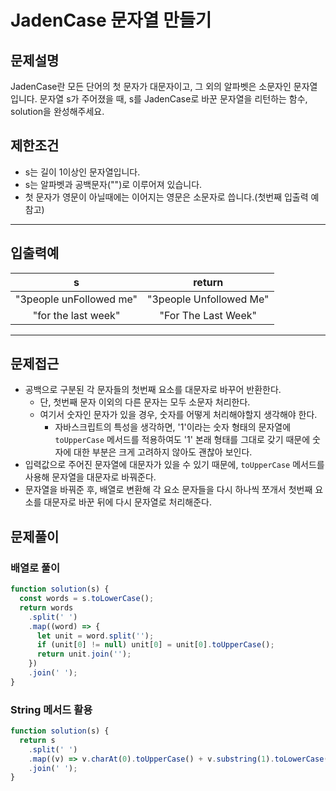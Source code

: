 # JadenCase 문자열 만들기

## 문제설명

JadenCase란 모든 단어의 첫 문자가 대문자이고, 그 외의 알파벳은 소문자인 문자열입니다. 문자열 s가 주어졌을 때, s를 JadenCase로 바꾼 문자열을 리턴하는 함수, solution을 완성해주세요.

## 제한조건

- s는 길이 1이상인 문자열입니다.
- s는 알파벳과 공백문자("")로 이루어져 있습니다.
- 첫 문자가 영문이 아닐때에는 이어지는 영문은 소문자로 씁니다.(첫번째 입출력 예 참고)

---

## 입출력예

|            s            |         return          |
| :---------------------: | :---------------------: |
| "3people unFollowed me" | "3people Unfollowed Me" |
|   "for the last week"   |   "For The Last Week"   |

---

## 문제접근

- 공백으로 구분된 각 문자들의 첫번째 요소를 대문자로 바꾸어 반환한다.
  - 단, 첫번째 문자 이외의 다른 문자는 모두 소문자 처리한다.
  - 여기서 숫자인 문자가 있을 경우, 숫자를 어떻게 처리해야할지 생각해야 한다.
    - 자바스크립트의 특성을 생각하면, '1'이라는 숫자 형태의 문자열에 `toUpperCase` 메서드를 적용하여도 '1' 본래 형태를 그대로 갖기 때문에 숫자에 대한 부분은 크게 고려하지 않아도 괜찮아 보인다.
- 입력값으로 주어진 문자열에 대문자가 있을 수 있기 때문에, `toUpperCase` 메서드를 사용해 문자열을 대문자로 바꿔준다.
- 문자열을 바꿔준 후, 배열로 변환해 각 요소 문자들을 다시 하나씩 쪼개서 첫번째 요소를 대문자로 바꾼 뒤에 다시 문자열로 처리해준다.

## 문제풀이

### 배열로 풀이

```js
function solution(s) {
  const words = s.toLowerCase();
  return words
    .split(' ')
    .map((word) => {
      let unit = word.split('');
      if (unit[0] != null) unit[0] = unit[0].toUpperCase();
      return unit.join('');
    })
    .join(' ');
}
```

### String 메서드 활용

```js
function solution(s) {
  return s
    .split(' ')
    .map((v) => v.charAt(0).toUpperCase() + v.substring(1).toLowerCase())
    .join(' ');
}
```
